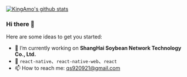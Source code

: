 
[![KingAmo's github stats](https://github-readme-stats.vercel.app/api?username=KingAmo&count_private=true&show_icons=true)](https://github.com/anuraghazra/github-readme-stats)

### Hi there 👋

Here are some ideas to get you started:

- 🔭 I’m currently working on **ShangHai Soybean Network Technology Co., Ltd.** 
- 💬 `react-native`、`react-native-web`、`react`
- 📫 How to reach me: qs920921@gmail.com

